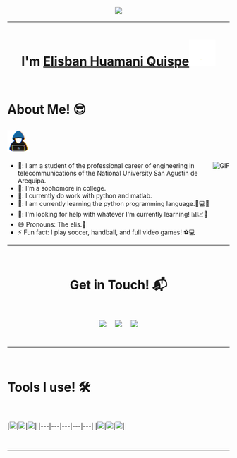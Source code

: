 <p align="center">
  <img src="https://miro.medium.com/max/2048/1*OohqW5DGh9CQS4hLY5FXzA.png" height="230"/>
</p>
<hr>
<h1 align="center">I'm <a href="https://github.com/Aryagm">Elisban Huamani Quispe<a><img src="https://github.com/Kathryn-Jie/Kathryn-Jie/blob/main/wave.gif" width="60px"/></h1>
<Br>
<h1>About Me! 😎</h1>

## <picture><img src = "https://github.com/0xAbdulKhalid/0xAbdulKhalid/raw/main/assets/mdImages/about_me.gif" width = 50px></picture>

<img align="right" alt="GIF" height="160px" src="https://media.giphy.com/media/Ah3zHH7hvsSB2/giphy.gif" />

- 🏫: I am a student of the professional career of engineering in telecommunications of the National University San Agustin de Arequipa.
- 🏫: I'm a sophomore in college.
- 🔭: I currently do work with python and matlab.
- 🌱: I am currently learning the python programming language.🧠💻🤖
- 🤔: I'm looking for help with whatever I'm currently learning! 📊📈🤖
- 😄 Pronouns: The elis.🤖
- ⚡ Fun fact: I play soccer, handball, and full video games! ⚽💻
  
<hr>
<Br>
<h1 align="center">Get in Touch! 📬</h1>
<Br>
<p align="center">
<a href="https://www.linkedin.com/in/elisban-huamani-quispe-84b332280/" target="blank"><img align="center" src="https://img.shields.io/badge/Elisban Huamani Quispe-0077B5?style=for-the-badge&logo=linkedin&logoColor=white" /></a> &nbsp;&nbsp;&nbsp;  <a href="mailto:elhuamani@unsa.edu.pe" target="blank"><img align="center" src="https://img.shields.io/badge/elhuamani@unsa.edu.pe-D14836?style=for-the-badge&logo=gmail&logoColor=white" /></a>    &nbsp;&nbsp;&nbsp;       <a href="[https://www.github.com/Aryagm](https://github.com/Elelis123)" target="blank"><img align="center" src="https://img.shields.io/badge/Elelis123-100000?style=for-the-badge&logo=github&logoColor=white" /></a>
</p>

<Br>
<hr>
<Br>
<h1>Tools I use! 🛠️</h1>
<Br>
 
|![](https://img.shields.io/badge/Python-FFD43B?style=for-the-badge&logo=python&logoColor=darkgreen)|![](https://img.shields.io/badge/Jupyter-F37626.svg?&style=for-the-badge&logo=Jupyter&logoColor=white)|![](https://img.shields.io/badge/Pandas-2C2D72?style=for-the-badge&logo=pandas&logoColor=white)|
|---|---|---|---|---|
|![](https://img.shields.io/badge/conda-342B029.svg?&style=for-the-badge&logo=anaconda&logoColor=white)|![](https://img.shields.io/badge/Numpy-777BB4?style=for-the-badge&logo=numpy&logoColor=white)|![](https://img.shields.io/badge/And%20More!-yellow?style=for-the-badge)|
  

<Br>
<hr>
<Br>
  
